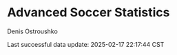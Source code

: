 # Advanced Soccer Statistics
Denis Ostroushko

<!-- gfm -->

Last successful data update: 2025-02-17 22:17:44 CST
